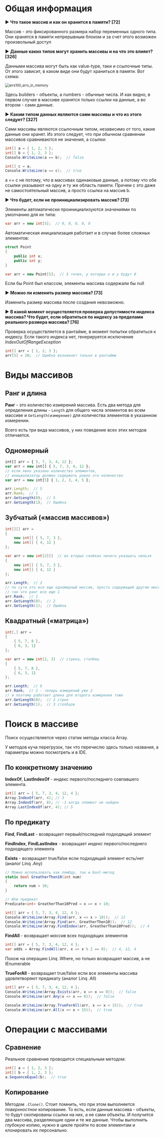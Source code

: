 # Общая информация

► **Что такое массив и как он хранится в памяти? [72]**

Массив - это фиксированного размера набор переменных одного типа. Они хранятся в памяти непрерывным блоком и за счет этого возможен  произвольный доступ

► **Данные каких типов могут хранить массивы и на что это влияет? [326]**

Данными массива могут быть как value-type, таки и ссылочные типы. От  этого зависит, в каком виде они будут храниться в памяти. Вот схема:

<img src="img/arrs100_arrs_in_memory.png" alt="arrs100_arrs_in_memory" style="zoom:80%;" />

Здесь builders - объекты, а numbers - обычные числа. И как видно, в  первом случае в массиве хранятся только ссылки на данные, а во втором -  сами данные.

► **Каким типом данных являются сами массивы и что из этого следует? [327]**

Сами массивы являются ссылочным типом, независимо от того, какие данные  они хранят. Из этого следует, что при обычном сравнении массивов  сравниваются не значения, а ссылки:

```c#
int[] a = { 1, 2, 3 };
int[] b = { 1, 2, 3 };
Console.WriteLine(a == b);  // false

int[] c = a;
Console.WriteLine(a == c);  // true
```

a == c не потому, что в массивах одинаковые данные, а потому что обе  ссылки указывают на одну и ту же область памяти. Причем с это даже не  самостоятельный массив, а просто ссылка на массив b.

► **Что будет, если не проинициализировать массив? [73]**

Элементы автоматически проинициализуются значениями по умолчанию для их типа:

```c#
var arr = new int[5];  // 0, 0, 0, 0, 0
```

Автоматическая инициализация работает и в случае более сложных элементов:

```c#
struct Point
{
    public int x;
    public int y;
}

var arr = new Point[5];  // 5 точек, у которых x и y будут 0
```

Если бы Point был классом, элементы массива содержали бы null

► **Можно ли изменить размер массива? [73]**

Изменить размер массива после создания невозможно.

► **В какой момент осуществляется проверка допустимости  индекса массива? Что будет, если обратиться по индексу за пределами  реального размера массива? [76]**

Проверка осуществляется в рантайме, в момент попытки обратиться к индексу. Если такого индекса нет, генерируется исключение *IndexOutOfRangeException*

```c#
int[] arr = { 1, 2, 3 };
arr[5] = 10;  // Ошибка возникнет только в рантайме
```



# Виды массивов

## Ранг и длина

**Ранг** - это количество измерений массива. Есть два метода для определения длины - `Length` для общего числа элементов во всем массиве и  `GetLength(измерение)` для количества элементов в указанном измерении. 

Всего  есть три вида массивов, у них поведение всех этих методов отличается.

## Одномерный

```javascript
int[] arr = { 5, 7, 3, 4, 12 };
var arr = new int[] { 5, 7, 3, 4, 12 };
// если явно указано количество элементов,
// инициализатор должен содержать ровно это количество
var arr = new int[5] { 1, 2, 3, 4, 5 };

arr.Length;  // 5
arr.Rank;  // 1
arr.GetLength(0);  // 5
arr.GetLength(1);  // Ошибка
```

## Зубчатый («массив массивов»)

```c#
int[][] arr =
{
    new int[] { 5, 7, 3 },
    new int[] { 4, 12 }
};

var arr = new int[2][]  // во вторых скобках ничего указыать нельзя
{
    new int[] { 5, 7, 3 },
    new int[] { 4, 12 }
};

arr.Length;  // 2
// по сути это все еще одномерный массив, просто содержащий другие массивы
// так что ранг все еще 1
arr.Rank;  // 1
arr.GetLength(0);  // 2
arr.GetLength(1);  // Ошибка
```

## Квадратный («матрица»)

```c#
int[,] arr =
{
    { 5, 7, 8 },
    { 6, 3, 1}
};

var arr = new int[2, 3]  // строка, столбец
{
    { 5, 7, 8 },
    { 6, 3, 1}
};

arr.Length;  // 6
arr.Rank;  // 2 - теперь измерений уже 2
// и поэтому работает длина для второго измерения тоже
arr.GetLength(0);  // 2 строк
arr.GetLength(1);  // 3 столбцов
```



# Поиск в массиве

Поиск осуществляется через статик методы класса Array.

У методов куча перегрузок, так что перечислю здесь только названия, а параметры можно посмотреть и в IDE.

## По конкретному значению

**IndexOf**, **LastIndexOf** - индекс первого/последнего совпавшего элемента.

```c#
int[] arr = { 5, 7, 3, 4, 12, 4 };
Array.IndexOf(arr, 4); // 3
Array.IndexOf(arr, 8); // -1 когда элемент не найден
Array.LastIndexOf(arr, 4); // 5
```

## По предикату

**Find**, **FindLast** - возвращает первый/последний подходящий элемент

**FindIndex**, **FindLastIndex** - возвращает *индекс* первого/последнего подходящего элемента

**Exists** - возвращает true/false если подходящий элемент есть/нет (аналог Linq .Any)

```c#
// Можно использовать как лямбду, так и bool-метод
static bool GreatherThen10(int num)
{
    return num > 10;
}

// Или предикат
Predicate<int> GreatherThan10Pred = x => x > 10;

int[] arr = { 5, 7, 3, 4, 12, 4 };
Console.WriteLine(Array.Find(arr, x => x > 10));  // 12
Console.WriteLine(Array.Find(arr, GreatherThen10));  // 12
Console.WriteLine(Array.FindIndex(arr, GreatherThan10Pred));  // 4
```

**FindAll** - возвращает *массив* всех подходящих элементов

```c#
int[] arr = { 5, 7, 3, 4, 12, 4 };
var odds = Array.FindAll(arr, x => x % 2 == 0);  // 4, 12, 4
```

Похож на операцию Linq .Where, но только возвращает массив, а не IEnumerable<T>

**TrueForAll** - возвращает true/false если все элементы массива удовлетворяют предикату (аналог Linq .All)

```c#
int[] arr = { 5, 7, 3, 4, 12, 4 };
Console.WriteLine(Array.Exists(arr, x => x == 0));  // false
Console.WriteLine(arr.Any(x => x == 0));  // false

Console.WriteLine(Array.TrueForAll(arr, x => x < 15));  // true
Console.WriteLine(arr.All(x => x < 15));  // true
```



# Операции с массивами

## Сравнение

Реальное сравнение проводится специальным методом:

```c#
int[] a = { 1, 2, 3 };
int[] b = { 1, 2, 3 };
a.SequenceEqual(b);  // true
```

## Копирование

Методом `.Clone()`. Стоит помнить, что при этом выполняется *поверхностное* копирование. То есть, если данные массива - объекты, то будут  скопированы ссылки на них, а не сами объекты. И получится два массива,  разделяющие одни и те же данные. Чтобы выполнить *глубокую* копию, нужно в цикле пройти по всем элементам и клонировать их персонально.